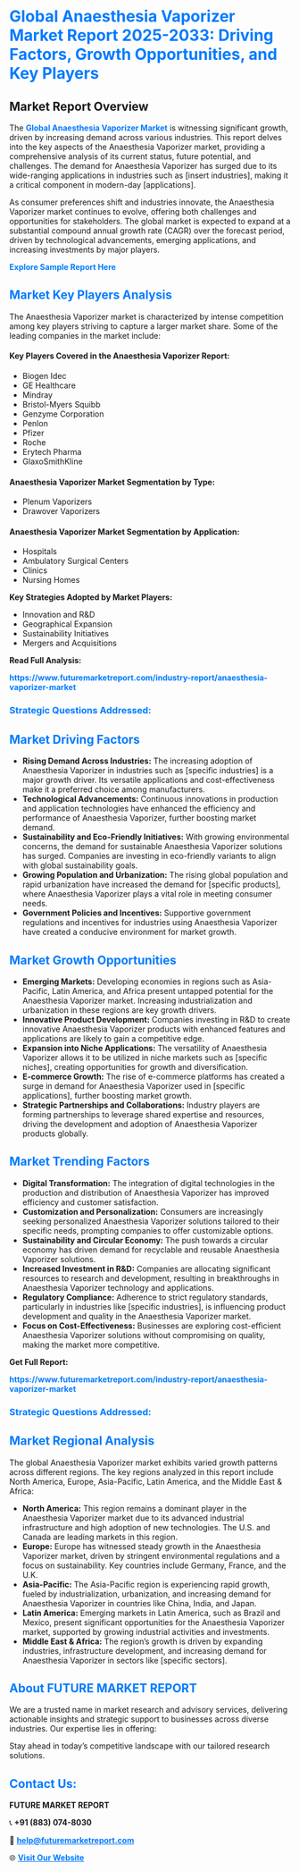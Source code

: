 <h1 style="color: #007BFF;">Global Anaesthesia Vaporizer Market Report 2025-2033: Driving Factors, Growth Opportunities, and Key Players</h1>

<section id="overview">
<h2>Market Report Overview</h2>
<p>The <a href="https://www.futuremarketreport.com/industry-report/anaesthesia-vaporizer-market" style="color: #007BFF; text-decoration: none;"><strong>Global Anaesthesia Vaporizer Market</strong></a> is witnessing significant growth, driven by increasing demand across various industries. This report delves into the key aspects of the Anaesthesia Vaporizer market, providing a comprehensive analysis of its current status, future potential, and challenges. The demand for Anaesthesia Vaporizer has surged due to its wide-ranging applications in industries such as [insert industries], making it a critical component in modern-day [applications].</p>
<p>As consumer preferences shift and industries innovate, the Anaesthesia Vaporizer market continues to evolve, offering both challenges and opportunities for stakeholders. The global market is expected to expand at a substantial compound annual growth rate (CAGR) over the forecast period, driven by technological advancements, emerging applications, and increasing investments by major players.</p>
</section>

<section id="overview">
<p><a href="https://www.futuremarketreport.com/request-sample/reportId=79443" style="color: #007BFF; text-decoration: none;"><strong>Explore Sample Report Here</strong></a></p>
</section>

<section id="key-players">
<h2 style="color: #007BFF;">Market Key Players Analysis</h2>
<p>The Anaesthesia Vaporizer market is characterized by intense competition among key players striving to capture a larger market share. Some of the leading companies in the market include:</p>
<h4>Key Players Covered in the Anaesthesia Vaporizer Report:</h4>
<ul><li>Biogen Idec</li><li>GE Healthcare</li><li>Mindray</li><li>Bristol-Myers Squibb</li><li>Genzyme Corporation</li><li>Penlon</li><li>Pfizer</li><li>Roche</li><li>Erytech Pharma</li><li>GlaxoSmithKline</li></ul>
<h4>Anaesthesia Vaporizer Market Segmentation by Type:</h4>
<ul><li>Plenum Vaporizers</li><li>Drawover Vaporizers</li></ul>

<h4>Anaesthesia Vaporizer Market Segmentation by Application:</h4>
<ul><li>Hospitals</li><li>Ambulatory Surgical Centers</li><li>Clinics</li><li>Nursing Homes</li></ul>
<p><strong>Key Strategies Adopted by Market Players:</strong></p>
<ul>
<li>Innovation and R&D</li>
<li>Geographical Expansion</li>
<li>Sustainability Initiatives</li>
<li>Mergers and Acquisitions</li>
</ul>
</section>

<section>
<p><strong>Read Full Analysis: </strong></p><a href="https://www.futuremarketreport.com/industry-report/anaesthesia-vaporizer-market" style="color: #007BFF; text-decoration: none;"><strong>https://www.futuremarketreport.com/industry-report/anaesthesia-vaporizer-market</strong></a>
<h3 style="color: #007BFF;">Strategic Questions Addressed:</h3>
</section>

<section id="driving-factors">
<h2 style="color: #007BFF;">Market Driving Factors</h2>
<ul>
<li><strong>Rising Demand Across Industries:</strong> The increasing adoption of Anaesthesia Vaporizer in industries such as [specific industries] is a major growth driver. Its versatile applications and cost-effectiveness make it a preferred choice among manufacturers.</li>
<li><strong>Technological Advancements:</strong> Continuous innovations in production and application technologies have enhanced the efficiency and performance of Anaesthesia Vaporizer, further boosting market demand.</li>
<li><strong>Sustainability and Eco-Friendly Initiatives:</strong> With growing environmental concerns, the demand for sustainable Anaesthesia Vaporizer solutions has surged. Companies are investing in eco-friendly variants to align with global sustainability goals.</li>
<li><strong>Growing Population and Urbanization:</strong> The rising global population and rapid urbanization have increased the demand for [specific products], where Anaesthesia Vaporizer plays a vital role in meeting consumer needs.</li>
<li><strong>Government Policies and Incentives:</strong> Supportive government regulations and incentives for industries using Anaesthesia Vaporizer have created a conducive environment for market growth.</li>
</ul>
</section>

<section id="growth-opportunities">
<h2 style="color: #007BFF;">Market Growth Opportunities</h2>
<ul>
<li><strong>Emerging Markets:</strong> Developing economies in regions such as Asia-Pacific, Latin America, and Africa present untapped potential for the Anaesthesia Vaporizer market. Increasing industrialization and urbanization in these regions are key growth drivers.</li>
<li><strong>Innovative Product Development:</strong> Companies investing in R&D to create innovative Anaesthesia Vaporizer products with enhanced features and applications are likely to gain a competitive edge.</li>
<li><strong>Expansion into Niche Applications:</strong> The versatility of Anaesthesia Vaporizer allows it to be utilized in niche markets such as [specific niches], creating opportunities for growth and diversification.</li>
<li><strong>E-commerce Growth:</strong> The rise of e-commerce platforms has created a surge in demand for Anaesthesia Vaporizer used in [specific applications], further boosting market growth.</li>
<li><strong>Strategic Partnerships and Collaborations:</strong> Industry players are forming partnerships to leverage shared expertise and resources, driving the development and adoption of Anaesthesia Vaporizer products globally.</li>
</ul>
</section>

<section id="trending-factors">
<h2 style="color: #007BFF;">Market Trending Factors</h2>
<ul>
<li><strong>Digital Transformation:</strong> The integration of digital technologies in the production and distribution of Anaesthesia Vaporizer has improved efficiency and customer satisfaction.</li>
<li><strong>Customization and Personalization:</strong> Consumers are increasingly seeking personalized Anaesthesia Vaporizer solutions tailored to their specific needs, prompting companies to offer customizable options.</li>
<li><strong>Sustainability and Circular Economy:</strong> The push towards a circular economy has driven demand for recyclable and reusable Anaesthesia Vaporizer solutions.</li>
<li><strong>Increased Investment in R&D:</strong> Companies are allocating significant resources to research and development, resulting in breakthroughs in Anaesthesia Vaporizer technology and applications.</li>
<li><strong>Regulatory Compliance:</strong> Adherence to strict regulatory standards, particularly in industries like [specific industries], is influencing product development and quality in the Anaesthesia Vaporizer market.</li>
<li><strong>Focus on Cost-Effectiveness:</strong> Businesses are exploring cost-efficient Anaesthesia Vaporizer solutions without compromising on quality, making the market more competitive.</li>
</ul>
</section>

<section>
<p><strong>Get Full Report: </strong></p><a href="https://www.futuremarketreport.com/industry-report/anaesthesia-vaporizer-market" style="color: #007BFF; text-decoration: none;"><strong>https://www.futuremarketreport.com/industry-report/anaesthesia-vaporizer-market</strong></a>
<h3 style="color: #007BFF;">Strategic Questions Addressed:</h3>
</section>


<section id="regional-analysis">
<h2 style="color: #007BFF;">Market Regional Analysis</h2>
<p>The global Anaesthesia Vaporizer market exhibits varied growth patterns across different regions. The key regions analyzed in this report include North America, Europe, Asia-Pacific, Latin America, and the Middle East & Africa:</p>
<ul>
<li><strong>North America:</strong> This region remains a dominant player in the Anaesthesia Vaporizer market due to its advanced industrial infrastructure and high adoption of new technologies. The U.S. and Canada are leading markets in this region.</li>
<li><strong>Europe:</strong> Europe has witnessed steady growth in the Anaesthesia Vaporizer market, driven by stringent environmental regulations and a focus on sustainability. Key countries include Germany, France, and the U.K.</li>
<li><strong>Asia-Pacific:</strong> The Asia-Pacific region is experiencing rapid growth, fueled by industrialization, urbanization, and increasing demand for Anaesthesia Vaporizer in countries like China, India, and Japan.</li>
<li><strong>Latin America:</strong> Emerging markets in Latin America, such as Brazil and Mexico, present significant opportunities for the Anaesthesia Vaporizer market, supported by growing industrial activities and investments.</li>
<li><strong>Middle East & Africa:</strong> The region’s growth is driven by expanding industries, infrastructure development, and increasing demand for Anaesthesia Vaporizer in sectors like [specific sectors].</li>
</ul>
</section>

<footer>
<h2 style="color: #007BFF;">About FUTURE MARKET REPORT</h2>
<p>We are a trusted name in market research and advisory services, delivering actionable insights and strategic support to businesses across diverse industries. Our expertise lies in offering:</p>

<p>Stay ahead in today’s competitive landscape with our tailored research solutions.</p>

<h2 style="color: #007BFF;">Contact Us:</h2>
<p><strong>FUTURE MARKET REPORT</strong></p>
<p>📞 <strong>+91 (883) 074-8030</strong></p>
<p>📧 <strong><a href="mailto:help@futuremarketreport.com" style="color: #007BFF;">help@futuremarketreport.com</a></strong></p>
<p>🌐 <strong><a href="https://www.futuremarketreport.com/" style="color: #007BFF;">Visit Our Website</a></strong></p>
</footer>